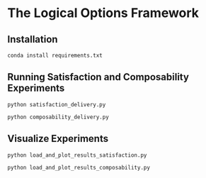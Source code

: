 # The Logical Options Framework

 ## Installation
 
 `conda install requirements.txt`
 
 ## Running Satisfaction and Composability Experiments
 
 `python satisfaction_delivery.py`
 
 `python composability_delivery.py`
 
 ## Visualize Experiments
 
 `python load_and_plot_results_satisfaction.py`
 
 `python load_and_plot_results_composability.py`
